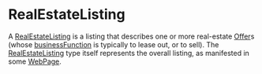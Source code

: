 # RealEstateListing

A <a class="localLink" href="http://schema.org/RealEstateListing">RealEstateListing</a> is a listing that describes one or more real-estate <a class="localLink" href="http://schema.org/Offer">Offer</a>s (whose <a class="localLink" href="http://schema.org/businessFunction">businessFunction</a> is typically to lease out, or to sell).
The <a class="localLink" href="http://schema.org/RealEstateListing">RealEstateListing</a> type itself represents the overall listing, as manifested in some <a class="localLink" href="http://schema.org/WebPage">WebPage</a>.
